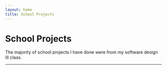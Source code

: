 ```yaml
---
layout: home
title: School Projects
---
```

# School Projects

The majority of school projects I have done were from my software design III class.

----
